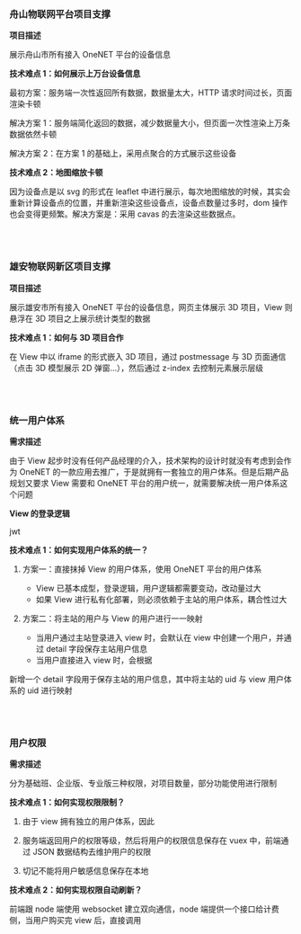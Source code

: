 ### 舟山物联网平台项目支撑

**项目描述**

展示舟山市所有接入 OneNET 平台的设备信息

**技术难点 1：如何展示上万台设备信息**

最初方案：服务端一次性返回所有数据，数据量太大，HTTP 请求时间过长，页面渲染卡顿

解决方案 1：服务端简化返回的数据，减少数据量大小，但页面一次性渲染上万条数据依然卡顿

解决方案 2：在方案 1 的基础上，采用点聚合的方式展示这些设备

**技术难点 2：地图缩放卡顿**

因为设备点是以 svg 的形式在 leaflet 中进行展示，每次地图缩放的时候，其实会重新计算设备点的位置，并重新渲染这些设备点，设备点数量过多时，dom 操作也会变得更频繁。解决方案是：采用 cavas 的去渲染这些数据点。

</br>
</br>

### 雄安物联网新区项目支撑

**项目描述**

展示雄安市所有接入 OneNET 平台的设备信息，网页主体展示 3D 项目，View 则悬浮在 3D 项目之上展示统计类型的数据

**技术难点 1：如何与 3D 项目合作**

在 View 中以 iframe 的形式嵌入 3D 项目，通过 postmessage 与 3D 页面通信（点击 3D 模型展示 2D 弹窗...），然后通过 z-index 去控制元素展示层级

</br>
</br>

### 统一用户体系

**需求描述**

由于 View 起步时没有任何产品经理的介入，技术架构的设计时就没有考虑到会作为 OneNET 的一款应用去推广，于是就拥有一套独立的用户体系。但是后期产品规划又要求 View 需要和 OneNET 平台的用户统一，就需要解决统一用户体系这个问题

**View 的登录逻辑**

jwt

**技术难点 1：如何实现用户体系的统一？**

1. 方案一：直接抹掉 View 的用户体系，使用 OneNET 平台的用户体系

    - View 已基本成型，登录逻辑，用户逻辑都需要变动，改动量过大
    - 如果 View 进行私有化部署，则必须依赖于主站的用户体系，耦合性过大

2. 方案二：将主站的用户与 View 的用户进行一一映射

    - 当用户通过主站登录进入 view 时，会默认在 view 中创建一个用户，并通过 detail 字段保存主站用户信息
    - 当用户直接进入 view 时，会根据

新增一个 detail 字段用于保存主站的用户信息，其中将主站的 uid 与 view 用户体系的 uid 进行映射

</br>
</br>

### 用户权限

**需求描述**

分为基础班、企业版、专业版三种权限，对项目数量，部分功能使用进行限制

**技术难点 1：如何实现权限限制？**

1. 由于 view 拥有独立的用户体系，因此

1. 服务端返回用户的权限等级，然后将用户的权限信息保存在 vuex 中，前端通过 JSON 数据结构去维护用户的权限

1. 切记不能将用户敏感信息保存在本地

**技术难点 2：如何实现权限自动刷新？**

前端跟 node 端使用 websocket 建立双向通信，node 端提供一个接口给计费侧，当用户购买完 view 后，直接调用
